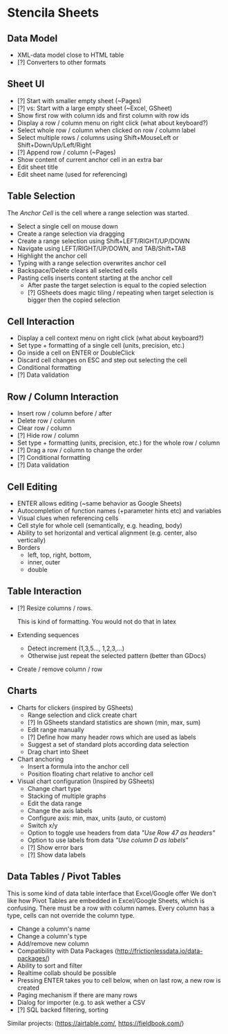 # Stencila Sheets

## Data Model

- XML-data model close to HTML table
- [?] Converters to other formats 

## Sheet UI

- [?] Start with smaller empty sheet (~Pages)
- [?] vs: Start with a large empty sheet (~Excel, GSheet)
- Show first row with column ids and first column with row ids
- Display a row / column menu on right click (what about keyboard?)
- Select whole row / column when clicked on row / column label
- Select multiple rows / columns using Shift+MouseLeft or Shift+Down/Up/Left/Right
- [?] Append row / column (~Pages)
- Show content of current anchor cell in an extra bar
- Edit sheet title
- Edit sheet name (used for referencing)

## Table Selection

The *Anchor Cell* is the cell where a range selection 
was started. 

- Select a single cell on mouse down
- Create a range selection via dragging 
- Create a range selection using Shift+LEFT/RIGHT/UP/DOWN
- Navigate using LEFT/RIGHT/UP/DOWN, and TAB/Shift+TAB
- Highlight the anchor cell
- Typing with a range selection overwrites anchor cell
- Backspace/Delete clears all selected cells
- Pasting cells inserts content starting at the anchor cell
  - After paste the target selection is equal to the copied 
    selection
  - [?] GSheets does magic tiling / repeating 
    when target selection is bigger then the copied selection

## Cell Interaction

- Display a cell context menu on right click (what about keyboard?)
- Set type + formatting of a single cell (units, precision, etc.)
- Go inside a cell on ENTER or DoubleClick 
- Discard cell changes on ESC and step out selecting the cell
- Conditional formatting
- [?] Data validation

## Row / Column Interaction

- Insert row / column before / after
- Delete row / column
- Clear row / column
- [?] Hide row / column
- Set type + formatting (units, precision, etc.) for the whole row / column
- [?] Drag a row / column to change the order
- [?] Conditional formatting
- [?] Data validation

## Cell Editing

- ENTER allows editing (~same behavior as Google Sheets)
- Autocompletion of function names (+parameter hints etc) and variables
- Visual clues when referencing cells
- Cell style for whole cell (semantically, e.g. heading, body)
- Ability to set horizontal and vertical alignment (e.g. center, also vertically)
- Borders
  - left, top, right, bottom, 
  - inner, outer
  - double

## Table Interaction

- [?] Resize columns / rows. 
  
  This is kind of formatting. You would not do that in latex

- Extending sequences
  - Detect increment (1,3,5..., 1,2,3,...)
  - Otherwise just repeat the selected pattern (better than GDocs)

- Create / remove column / row

## Charts

- Charts for clickers (inspired by GSheets)
  - Range selection and click create chart
  - [?] In GSheets standard statistics are shown (min, max, sum)
  - Edit range manually 
  - [?] Define how many header rows which are used as labels
  - Suggest a set of standard plots according data selection
  - Drag chart into Sheet
- Chart anchoring
  - Insert a formula into the anchor cell
  - Position floating chart relative to anchor cell
- Visual chart configuration (Inspired by GSheets)
  - Change chart type
  - Stacking of multiple graphs
  - Edit the data range
  - Change the axis labels
  - Configure axis: min, max, units (auto, or custom)
  - Switch x/y
  - Option to toggle use headers from data
    *"Use Row 47 as headers"*
  - Option to use labels from data
    *"Use column D as labels"*
  - [?] Show error bars
  - [?] Show data labels

## Data Tables / Pivot Tables

This is some kind of data table interface that Excel/Google offer
We don't like how Pivot Tables are embedded in Excel/Google Sheets,
which is confusing.
There must be a row with column names.
Every column has a type, cells can not override the column type.

- Change a column's name
- Change a column's type
- Add/remove new column
- Compatibility with Data Packages (http://frictionlessdata.io/data-packages/)
- Ability to sort and filter
- Realtime collab should be possible
- Pressing ENTER takes you to cell below, when on last row, a new row is created
- Paging mechanism if there are many rows
- Dialog for importer (e.g. to ask wether a CSV
- [?] SQL backed filtering, sorting

Similar projects: (https://airtable.com/, https://fieldbook.com/)
